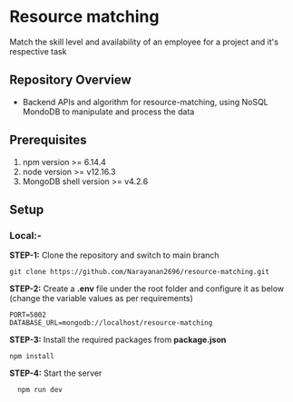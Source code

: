 # Resource matching

Match the skill level and availability of an employee for a project and it's respective task

## Repository Overview

- Backend APIs and algorithm for resource-matching, using NoSQL MondoDB to manipulate and process the data

## Prerequisites

1. npm version >= 6.14.4
2. node version >= v12.16.3
3. MongoDB shell version >= v4.2.6

## Setup

### Local:-

**STEP-1:** Clone the repository and switch to main branch

```
git clone https://github.com/Narayanan2696/resource-matching.git
```

**STEP-2:** Create a **.env** file under the root folder and configure it as below (change the variable values as per requirements)

```
PORT=5002
DATABASE_URL=mongodb://localhost/resource-matching
```

**STEP-3:** Install the required packages from **package.json**

```
npm install
```

**STEP-4:** Start the server

```
  npm run dev
```
